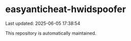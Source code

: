 # easyanticheat-hwidspoofer

Last updated: 2025-06-05 17:38:54

This repository is automatically maintained.
